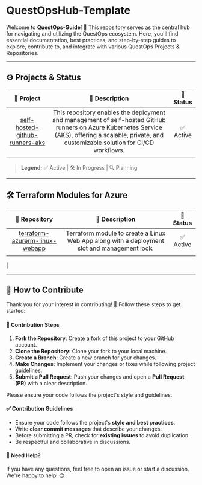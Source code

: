 # QuestOpsHub-Template

Welcome to **QuestOps-Guide**! 🚀 This repository serves as the central hub for navigating and utilizing the QuestOps ecosystem. Here, you'll find essential documentation, best practices, and step-by-step guides to explore, contribute to, and integrate with various QuestOps Projects & Repositories.
  
---
## ⚙️ Projects & Status

|                                         🔹 **Project**                                          |                                                                                         📜 **Description**                                                                                          | 🚀 **Status** |
|:-----------------------------------------------------------------------------------------------:|:---------------------------------------------------------------------------------------------------------------------------------------------------------------------------------------------------:|:-------------:|
| [self-hosted-github-runners-aks](https://github.com/QuestOpsHub/self-hosted-github-runners-aks) | This repository enables the deployment and management of self-hosted GitHub runners on Azure Kubernetes Service (AKS), offering a scalable, private, and customizable solution for CI/CD workflows. |   ✅ Active   |
|                                                                                                 |                                                                                                                                                                                                     |               |

> **Legend:** ✅ Active | 🛠️ In Progress | 🔍 Planning

--- 
## 🛠️ Terraform Modules for Azure

|                                        🔹 **Repository**                                        |                                      📜 **Description**                                      | 🚀 **Status** |
|:-----------------------------------------------------------------------------------------------:|:--------------------------------------------------------------------------------------------:|:-------------:|
| [terraform-azurerm-linux-webapp](https://github.com/QuestOpsHub/terraform-azurerm-linux-webapp) | Terraform module to create a Linux Web App along with a deployment slot and management lock. |   ✅ Active   |
|                                                                                                 |                                                                                              |               |
| 

---
## 🤝 How to Contribute

Thank you for your interest in contributing! 🚀 Follow these steps to get started:

#### 📝 Contribution Steps

1. **Fork the Repository**: Create a fork of this project to your GitHub account.
2. **Clone the Repository**: Clone your fork to your local machine.
3. **Create a Branch**: Create a new branch for your changes.
4. **Make Changes**: Implement your changes or fixes while following project guidelines.
5. **Submit a Pull Request**: Push your changes and open a **Pull Request (PR)** with a clear description.

Please ensure your code follows the project's style and guidelines.

#### ✅ Contribution Guidelines

- Ensure your code follows the project's **style and best practices**.
- Write **clear commit messages** that describe your changes.
- Before submitting a PR, check for **existing issues** to avoid duplication.
- Be respectful and collaborative in discussions.

#### 📢 Need Help?

If you have any questions, feel free to open an issue or start a discussion. We're happy to help! 😊
